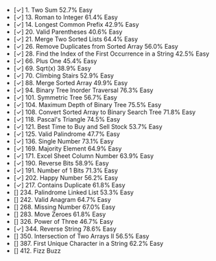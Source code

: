 - [✓] 1. Two Sum 52.7% Easy
- [✓] 13. Roman to Integer 61.4% Easy
- [✓] 14. Longest Common Prefix 42.9% Easy
- [✓] 20. Valid Parentheses 40.6% Easy
- [✓] 21. Merge Two Sorted Lists 64.4% Easy
- [✓] 26. Remove Duplicates from Sorted Array 56.0% Easy
- [✓] 28. Find the Index of the First Occurrence in a String 42.5% Easy
- [✓] 66. Plus One 45.4% Easy
- [✓] 69. Sqrt(x) 38.9% Easy
- [✓] 70. Climbing Stairs 52.9% Easy
- [✓] 88. Merge Sorted Array 49.9% Easy
- [✓] 94. Binary Tree Inorder Traversal 76.3% Easy
- [✓] 101. Symmetric Tree 56.7% Easy
- [✓] 104. Maximum Depth of Binary Tree 75.5% Easy
- [✓] 108. Convert Sorted Array to Binary Search Tree 71.8% Easy
- [✓] 118. Pascal's Triangle 74.5% Easy
- [✓] 121. Best Time to Buy and Sell Stock 53.7% Easy
- [✓] 125. Valid Palindrome 47.7% Easy
- [✓] 136. Single Number 73.1% Easy
- [✓] 169. Majority Element 64.9% Easy
- [✓] 171. Excel Sheet Column Number 63.9% Easy
- [✓] 190. Reverse Bits 58.9% Easy
- [✓] 191. Number of 1 Bits 71.3% Easy
- [✓] 202. Happy Number 56.2% Easy
- [✓] 217. Contains Duplicate 61.8% Easy
- [] 234. Palindrome Linked List 53.3% Easy
- [] 242. Valid Anagram 64.7% Easy
- [] 268. Missing Number 67.0% Easy
- [] 283. Move Zeroes 61.8% Easy
- [] 326. Power of Three 46.7% Easy
- [✓] 344. Reverse String 78.6% Easy
- [] 350. Intersection of Two Arrays II 56.5% Easy
- [] 387. First Unique Character in a String 62.2% Easy
- [] 412. Fizz Buzz